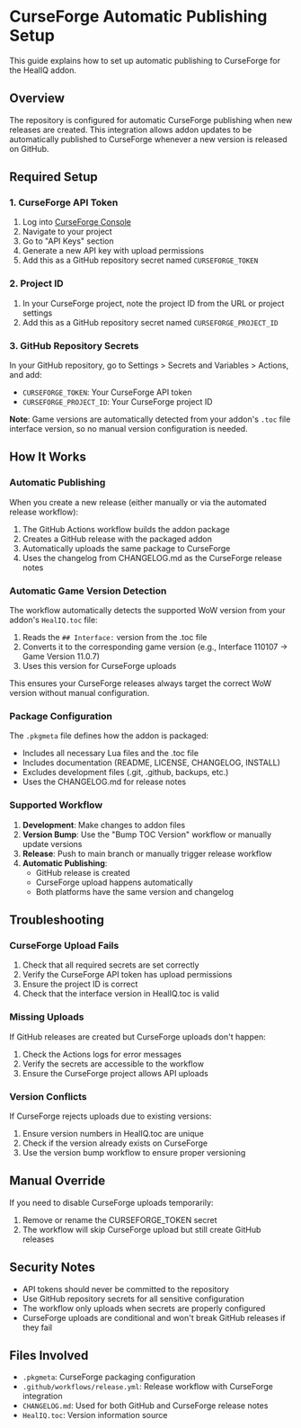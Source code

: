 # CurseForge Automatic Publishing Setup

This guide explains how to set up automatic publishing to CurseForge for the HealIQ addon.

## Overview

The repository is configured for automatic CurseForge publishing when new releases are created. This integration allows addon updates to be automatically published to CurseForge whenever a new version is released on GitHub.

## Required Setup

### 1. CurseForge API Token

1. Log into [CurseForge Console](https://console.curseforge.com/)
2. Navigate to your project
3. Go to "API Keys" section
4. Generate a new API key with upload permissions
5. Add this as a GitHub repository secret named `CURSEFORGE_TOKEN`

### 2. Project ID

1. In your CurseForge project, note the project ID from the URL or project settings
2. Add this as a GitHub repository secret named `CURSEFORGE_PROJECT_ID`

### 3. GitHub Repository Secrets

In your GitHub repository, go to Settings > Secrets and Variables > Actions, and add:

- `CURSEFORGE_TOKEN`: Your CurseForge API token
- `CURSEFORGE_PROJECT_ID`: Your CurseForge project ID

**Note**: Game versions are automatically detected from your addon's `.toc` file interface version, so no manual version configuration is needed.

## How It Works

### Automatic Publishing

When you create a new release (either manually or via the automated release workflow):

1. The GitHub Actions workflow builds the addon package
2. Creates a GitHub release with the packaged addon
3. Automatically uploads the same package to CurseForge
4. Uses the changelog from CHANGELOG.md as the CurseForge release notes

### Automatic Game Version Detection

The workflow automatically detects the supported WoW version from your addon's `HealIQ.toc` file:

1. Reads the `## Interface:` version from the .toc file
2. Converts it to the corresponding game version (e.g., Interface 110107 → Game Version 11.0.7)
3. Uses this version for CurseForge uploads

This ensures your CurseForge releases always target the correct WoW version without manual configuration.

### Package Configuration

The `.pkgmeta` file defines how the addon is packaged:

- Includes all necessary Lua files and the .toc file
- Includes documentation (README, LICENSE, CHANGELOG, INSTALL)
- Excludes development files (.git, .github, backups, etc.)
- Uses the CHANGELOG.md for release notes

### Supported Workflow

1. **Development**: Make changes to addon files
2. **Version Bump**: Use the "Bump TOC Version" workflow or manually update versions
3. **Release**: Push to main branch or manually trigger release workflow
4. **Automatic Publishing**: 
   - GitHub release is created
   - CurseForge upload happens automatically
   - Both platforms have the same version and changelog

## Troubleshooting

### CurseForge Upload Fails

1. Check that all required secrets are set correctly
2. Verify the CurseForge API token has upload permissions
3. Ensure the project ID is correct
4. Check that the interface version in HealIQ.toc is valid

### Missing Uploads

If GitHub releases are created but CurseForge uploads don't happen:

1. Check the Actions logs for error messages
2. Verify the secrets are accessible to the workflow
3. Ensure the CurseForge project allows API uploads

### Version Conflicts

If CurseForge rejects uploads due to existing versions:

1. Ensure version numbers in HealIQ.toc are unique
2. Check if the version already exists on CurseForge
3. Use the version bump workflow to ensure proper versioning

## Manual Override

If you need to disable CurseForge uploads temporarily:

1. Remove or rename the CURSEFORGE_TOKEN secret
2. The workflow will skip CurseForge upload but still create GitHub releases

## Security Notes

- API tokens should never be committed to the repository
- Use GitHub repository secrets for all sensitive configuration
- The workflow only uploads when secrets are properly configured
- CurseForge uploads are conditional and won't break GitHub releases if they fail

## Files Involved

- `.pkgmeta`: CurseForge packaging configuration
- `.github/workflows/release.yml`: Release workflow with CurseForge integration
- `CHANGELOG.md`: Used for both GitHub and CurseForge release notes
- `HealIQ.toc`: Version information source